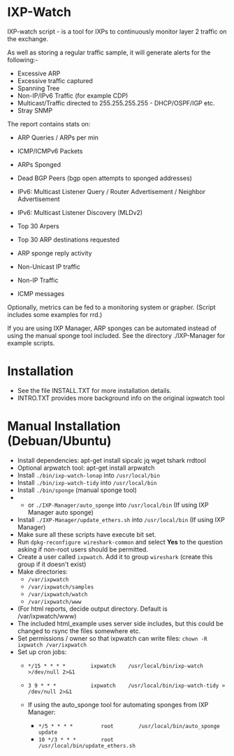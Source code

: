 # IXP-Watch

IXP-watch script - is a tool for IXPs to continuously monitor layer 2 traffic on the exchange.

As well as storing a regular traffic sample, it will generate alerts for the following:-

- Excessive ARP
- Excessive traffic captured
- Spanning Tree
- Non-IP/IPv6 Traffic (for example CDP)
- Multicast/Traffic directed to 255.255.255.255 - DHCP/OSPF/IGP etc.
- Stray SNMP

The report contains stats on:

- ARP Queries / ARPs per min
- ICMP/ICMPv6 Packets
- ARPs Sponged
- Dead BGP Peers (bgp open attempts to sponged addresses)
- IPv6: Multicast Listener Query / Router Advertisement / Neighbor Advertisement
- IPv6: Multicast Listener Discovery (MLDv2)

- Top 30 Arpers
- Top 30 ARP destinations requested
- ARP sponge reply activity
- Non-Unicast IP traffic
- Non-IP Traffic
- ICMP messages

Optionally, metrics can be fed to a monitoring system or grapher.
(Script includes some examples for rrd.)

If you are using IXP Manager, ARP sponges can be automated instead of using the manual
sponge tool included. See the directory ./IXP-Manager for example scripts.

# Installation

- See the file INSTALL.TXT for more installation details.
- INTRO.TXT provides more background info on the original ixpwatch tool

# Manual Installation (Debuan/Ubuntu)

- Install dependencies:     apt-get install sipcalc jq wget tshark rrdtool
- Optional arpwatch tool:   apt-get install arpwatch
- Install `./bin/ixp-watch-lonap` into `/usr/local/bin`
- Install `./bin/ixp-watch-tidy` into `/usr/local/bin`
- Install `./bin/sponge` (manual sponge tool)
-  - or `./IXP-Manager/auto_sponge` into  `/usr/local/bin` (If using IXP Manager auto sponge)
- Install `./IXP-Manager/update_ethers.sh` into `/usr/local/bin` (If using IXP Manager)
- Make sure all these scripts have execute bit set.
- Run `dpkg-reconfigure wireshark-common` and select **Yes** to the question asking if non-root users should be permitted.
- Create a user called `ixpwatch`. Add it to group `wireshark` (create this group if it doesn't exist)
- Make directories:
  - `/var/ixpwatch`
  - `/var/ixpwatch/samples`
  - `/var/ixpwatch/watch`
  - `/var/ixpwatch/www`
- (For html reports, decide output directory. Default is /var/ixpwatch/www)
- The included html_example uses server side includes, but this could be changed to
  rsync the files somewhere etc.
- Set permissions / owner so that ixpwatch can write files: `chown -R ixpwatch /var/ixpwatch`
- Set up cron jobs:
  - `*/15 * * * *        ixpwatch    /usr/local/bin/ixp-watch >/dev/null 2>&1`
  - `3 9 * * *           ixpwatch    /usr/local/bin/ixp-watch-tidy > /dev/null 2>&1`

  - If using the auto_sponge tool for automating sponges from IXP Manager:
     - `*/5 * * * *         root        /usr/local/bin/auto_sponge update`
     - `10 */3 * * *        root        /usr/local/bin/update_ethers.sh`
